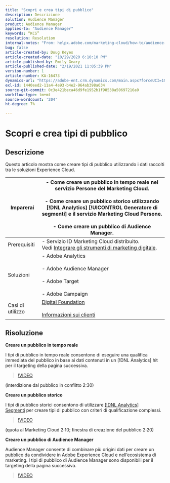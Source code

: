 ```yaml
---
title: "Scopri e crea tipi di pubblico"
description: Descrizione
solution: Audience Manager
product: Audience Manager
applies-to: "Audience Manager"
keywords: “KCS”
resolution: Resolution
internal-notes: "From: helpx.adobe.com/marketing-cloud/how-to/audience-discovery.html"
bug: false
article-created-by: Doug Keyes
article-created-date: "10/29/2020 6:10:10 PM"
article-published-by: Emily Geary
article-published-date: "2/19/2021 11:05:39 PM"
version-number: 1
article-number: KA-16473
dynamics-url: "https://adobe-ent.crm.dynamics.com/main.aspx?forceUCI=1&pagetype=entityrecord&etn=knowledgearticle&id=279bbdfa-111a-eb11-a813-000d3a5937f3"
exl-id: 1440eed2-11a4-4e93-b4e2-964ab398a634
source-git-commit: 0c3e421beca46d9fe1952b1f98538a50697216a0
workflow-type: tm+mt
source-wordcount: '204'
ht-degree: 7%

---
```


# Scopri e crea tipi di pubblico

## Descrizione


Questo articolo mostra come creare tipi di pubblico utilizzando i dati raccolti tra le soluzioni Experience Cloud.


| Imparerai | - Come creare un pubblico in tempo reale nel servizio Persone del Marketing Cloud.<br><br>- Come creare un pubblico storico utilizzando [!DNL Analytics] [!UICONTROL Generatore di segmenti] e il servizio Marketing Cloud Persone.<br><br>- Come creare un pubblico di Audience Manager. |
| --- | --- |
| Prerequisiti | - Servizio ID Marketing Cloud distribuito. Vedi [Integrare gli strumenti di marketing digitale](https://helpx.adobe.com/marketing-cloud/how-to/tool-integration.html). |
| Soluzioni | - Adobe Analytics<br><br>- Adobe Audience Manager<br><br>- Adobe Target<br><br>- Adobe Campaign |
| Casi di utilizzo | [Digital Foundation](https://helpx.adobe.com/marketing-cloud/how-to/digital-foundation.html)<br><br>[Informazioni sui clienti](https://helpx.adobe.com/marketing-cloud/how-to/customer-intelligence.html) |





## Risoluzione


<b>Creare un pubblico in tempo reale</b>

I tipi di pubblico in tempo reale consentono di eseguire una qualifica immediata del pubblico in base ai dati contenuti in un [!DNL Analytics] hit per il targeting della pagina successiva.




>[!VIDEO](https://video.tv.adobe.com/v/17804t1/)


(interdizione dal pubblico in conflitto 2:30)



<b>Creare un pubblico storico</b>

I tipi di pubblico storici consentono di utilizzare [[!DNL Analytics] Segmenti](https://docs.adobe.com/content/help/it-IT/analytics/components/segmentation/seg-home.translate.html) per creare tipi di pubblico con criteri di qualificazione complessi.




>[!VIDEO](https://video.tv.adobe.com/v/17805/)


(quota al Marketing Cloud 2:10; finestra di creazione del pubblico 2:20)

<b>Creare un pubblico di Audience Manager</b>

Audience Manager consente di combinare più origini dati per creare un pubblico da condividere in Adobe Experience Cloud e nell’ecosistema di marketing. I tipi di pubblico di Audience Manager sono disponibili per il targeting della pagina successiva.




>[!VIDEO](https://video.tv.adobe.com/v/18113t1/)

